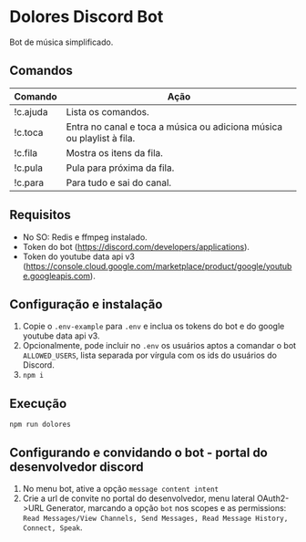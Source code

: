# Dolores Discord Bot

Bot de música simplificado. 

## Comandos
| Comando                 | Ação                                                                     |
| ----------------------- | ------------------------------------------------------------------------ |
| !c.ajuda <pagina>       | Lista os comandos.                                                       |
| !c.toca <URL ou termo>  | Entra no canal e toca a música ou adiciona música ou playlist à fila.    |
| !c.fila <pagina>        | Mostra os itens da fila.                                                 |
| !c.pula                 | Pula para próxima da fila.                                               |
| !c.para                 | Para tudo e sai do canal.                                                |

## Requisitos
* No SO: Redis e ffmpeg instalado.
* Token do bot (https://discord.com/developers/applications).
* Token do youtube data api v3 (https://console.cloud.google.com/marketplace/product/google/youtube.googleapis.com).

## Configuração e instalação
1. Copie o `.env-example` para `.env` e inclua os tokens do bot e do google youtube data api v3.
2. Opcionalmente, pode incluir no `.env` os usuários aptos a comandar o bot `ALLOWED_USERS`, lista separada por vírgula com os ids do usuários do Discord.
2. `npm i`

## Execução
`npm run dolores`

## Configurando e convidando o bot - portal do desenvolvedor discord

1. No menu bot, ative a opção `message content intent`
2. Crie a url de convite no portal do desenvolvedor, menu lateral OAuth2->URL Generator, marcando a opção `bot` nos scopes e as permissions: `Read Messages/View Channels, Send Messages, Read Message History, Connect, Speak`.